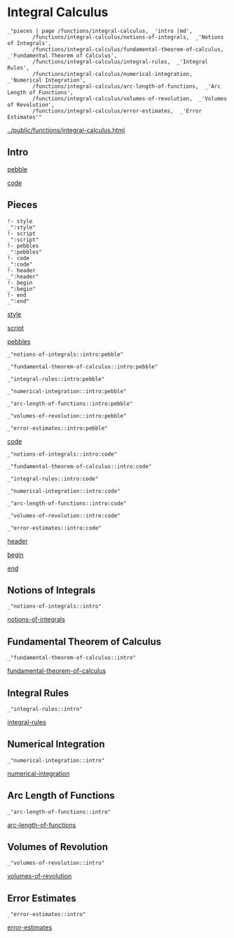# Integral Calculus

    _"pieces | page /functions/integral-calculus, _'intro |md',
            /functions/integral-calculus/notions-of-integrals,  _'Notions of Integrals',
            /functions/integral-calculus/fundamental-theorem-of-calculus,  _'Fundamental Theorem of Calculus',
            /functions/integral-calculus/integral-rules,  _'Integral Rules',
            /functions/integral-calculus/numerical-integration,  _'Numerical Integration',
            /functions/integral-calculus/arc-length-of-functions,  _'Arc Length of Functions',
            /functions/integral-calculus/volumes-of-revolution,  _'Volumes of Revolution',
            /functions/integral-calculus/error-estimates,  _'Error Estimates'"

[../public/functions/integral-calculus.html](# "save:")


## Intro

[pebble]()

[code]()

## Pieces

    !- style
    _":style"
    !- script
    _":script"
    !- pebbles
    _":pebbles"
    !- code
    _":code"
    !- header
    _":header"
    !- begin
    _":begin"
    !- end
    _":end"

[style]() 

[script]()

[pebbles]()

    _"notions-of-integrals::intro:pebble"

    _"fundamental-theorem-of-calculus::intro:pebble"

    _"integral-rules::intro:pebble"

    _"numerical-integration::intro:pebble"

    _"arc-length-of-functions::intro:pebble"

    _"volumes-of-revolution::intro:pebble"

    _"error-estimates::intro:pebble"


[code]()

    _"notions-of-integrals::intro:code"

    _"fundamental-theorem-of-calculus::intro:code"

    _"integral-rules::intro:code"

    _"numerical-integration::intro:code"

    _"arc-length-of-functions::intro:code"

    _"volumes-of-revolution::intro:code"

    _"error-estimates::intro:code"


[header]()

[begin]()

[end]()

## Notions of Integrals

    _"notions-of-integrals::intro"


[notions-of-integrals](pages/functions_integral-calculus_notions-of-integrals.md "load:")

## Fundamental Theorem of Calculus

    _"fundamental-theorem-of-calculus::intro"


[fundamental-theorem-of-calculus](pages/functions_integral-calculus_fundamental-theorem-of-calculus.md "load:")

## Integral Rules

    _"integral-rules::intro"


[integral-rules](pages/functions_integral-calculus_integral-rules.md "load:")

## Numerical Integration

    _"numerical-integration::intro"


[numerical-integration](pages/functions_integral-calculus_numerical-integration.md "load:")

## Arc Length of Functions

    _"arc-length-of-functions::intro"


[arc-length-of-functions](pages/functions_integral-calculus_arc-length-of-functions.md "load:")

## Volumes of Revolution

    _"volumes-of-revolution::intro"


[volumes-of-revolution](pages/functions_integral-calculus_volumes-of-revolution.md "load:")

## Error Estimates

    _"error-estimates::intro"


[error-estimates](pages/functions_integral-calculus_error-estimates.md "load:")